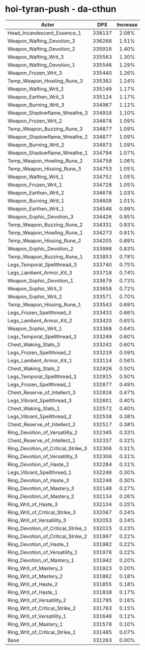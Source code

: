 # hoi-tyran-push - da-cthun
| Actor | DPS | Increase |
|---|:---:|:---:|
|Head_Incandescent_Essence_1|338137|2.08%|
|Weapon_Wafting_Devotion_3|336266|1.51%|
|Weapon_Wafting_Devotion_2|335916|1.40%|
|Weapon_Wafting_Writ_3|335563|1.30%|
|Weapon_Wafting_Devotion_1|335546|1.29%|
|Weapon_Frozen_Writ_3|335440|1.26%|
|Temp_Weapon_Howling_Rune_3|335382|1.24%|
|Weapon_Wafting_Writ_2|335149|1.17%|
|Weapon_Earthen_Writ_3|335124|1.17%|
|Weapon_Burning_Writ_3|334967|1.12%|
|Weapon_Shadowflame_Wreathe_3|334916|1.10%|
|Weapon_Frozen_Writ_2|334878|1.09%|
|Temp_Weapon_Buzzing_Rune_3|334877|1.09%|
|Weapon_Shadowflame_Wreathe_2|334877|1.09%|
|Weapon_Burning_Writ_2|334873|1.09%|
|Weapon_Shadowflame_Wreathe_1|334794|1.07%|
|Temp_Weapon_Howling_Rune_2|334758|1.06%|
|Temp_Weapon_Hissing_Rune_3|334753|1.05%|
|Weapon_Wafting_Writ_1|334752|1.05%|
|Weapon_Frozen_Writ_1|334728|1.05%|
|Weapon_Earthen_Writ_2|334678|1.03%|
|Weapon_Burning_Writ_1|334608|1.01%|
|Weapon_Earthen_Writ_1|334546|0.99%|
|Weapon_Sophic_Devotion_3|334426|0.95%|
|Temp_Weapon_Buzzing_Rune_2|334331|0.93%|
|Temp_Weapon_Howling_Rune_1|334273|0.91%|
|Temp_Weapon_Hissing_Rune_2|334205|0.89%|
|Weapon_Sophic_Devotion_2|333998|0.83%|
|Temp_Weapon_Buzzing_Rune_1|333853|0.78%|
|Legs_Temporal_Spellthread_3|333740|0.75%|
|Legs_Lambent_Armor_Kit_3|333718|0.74%|
|Weapon_Sophic_Devotion_1|333679|0.73%|
|Weapon_Sophic_Writ_3|333658|0.72%|
|Weapon_Sophic_Writ_2|333571|0.70%|
|Temp_Weapon_Hissing_Rune_1|333543|0.69%|
|Legs_Frozen_Spellthread_3|333433|0.66%|
|Legs_Lambent_Armor_Kit_2|333420|0.65%|
|Weapon_Sophic_Writ_1|333368|0.64%|
|Legs_Temporal_Spellthread_2|333249|0.60%|
|Chest_Waking_Stats_3|333242|0.60%|
|Legs_Frozen_Spellthread_2|333219|0.59%|
|Legs_Lambent_Armor_Kit_1|333114|0.56%|
|Chest_Waking_Stats_2|332926|0.50%|
|Legs_Temporal_Spellthread_1|332915|0.50%|
|Legs_Frozen_Spellthread_1|332877|0.49%|
|Chest_Reserve_of_Intellect_3|332826|0.47%|
|Legs_Vibrant_Spellthread_3|332601|0.40%|
|Chest_Waking_Stats_1|332572|0.40%|
|Legs_Vibrant_Spellthread_2|332538|0.38%|
|Chest_Reserve_of_Intellect_2|332517|0.38%|
|Ring_Devotion_of_Versatility_2|332345|0.33%|
|Chest_Reserve_of_Intellect_1|332337|0.32%|
|Ring_Devotion_of_Critical_Strike_3|332306|0.31%|
|Ring_Devotion_of_Versatility_3|332306|0.31%|
|Ring_Devotion_of_Haste_2|332284|0.31%|
|Legs_Vibrant_Spellthread_1|332246|0.30%|
|Ring_Devotion_of_Haste_3|332246|0.30%|
|Ring_Devotion_of_Mastery_3|332148|0.27%|
|Ring_Devotion_of_Mastery_2|332134|0.26%|
|Ring_Writ_of_Haste_3|332104|0.25%|
|Ring_Writ_of_Critical_Strike_3|332067|0.24%|
|Ring_Writ_of_Versatility_3|332053|0.24%|
|Ring_Devotion_of_Critical_Strike_1|332015|0.23%|
|Ring_Devotion_of_Critical_Strike_2|331997|0.22%|
|Ring_Devotion_of_Haste_1|331982|0.22%|
|Ring_Devotion_of_Versatility_1|331976|0.22%|
|Ring_Devotion_of_Mastery_1|331942|0.20%|
|Ring_Writ_of_Mastery_3|331923|0.20%|
|Ring_Writ_of_Mastery_2|331862|0.18%|
|Ring_Writ_of_Haste_2|331855|0.18%|
|Ring_Writ_of_Haste_1|331838|0.17%|
|Ring_Writ_of_Versatility_2|331795|0.16%|
|Ring_Writ_of_Critical_Strike_2|331763|0.15%|
|Ring_Writ_of_Versatility_1|331646|0.12%|
|Ring_Writ_of_Mastery_1|331578|0.10%|
|Ring_Writ_of_Critical_Strike_1|331485|0.07%|
|Base|331263|0.00%|
